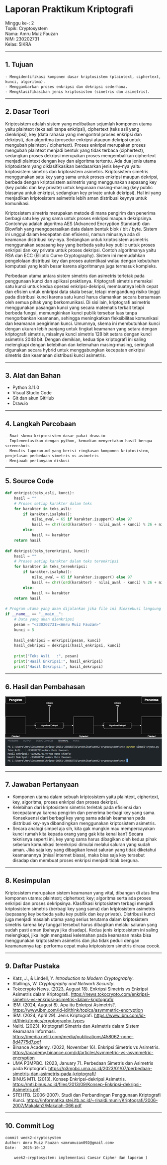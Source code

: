 # Laporan Praktikum Kriptografi
Minggu ke-: 2  
Topik: Cryptosystem  
Nama: Amru Muiz Fauzan  
NIM: 230202731  
Kelas: 5IKRA  

---

## 1. Tujuan
```
- Mengidentifikasi komponen dasar kriptosistem (plaintext, ciphertext, kunci, algoritma).
- Menggambarkan proses enkripsi dan dekripsi sederhana.
- Mengklasifikasikan jenis kriptosistem (simetris dan asimetris).
```

---

## 2. Dasar Teori
Kriptosistem adalah sistem yang melibatkan sejumlah komponen utama yaitu plaintext (teks asli tanpa enkripsi), ciphertext (teks asli yang dienkripsi), key (data rahasia yang mengontrol proses enkripsi dan dekripsi), dan algoritma (prosedur enkripsi ataupun dekripsi untuk mengubah plaintext / ciphertext). Proses enkripsi merupakan proses mengubah plaintext menjadi bentuk yang tidak terbaca (ciphertext), sedangkan proses dekripsi merupakan proses mengembalikan ciphertext menjadi plaintext dengan key dan algoritma tertentu. Ada dua jenis utama kriptosistem yang diklasifikasikan berdasarkan jenis key-nya yaitu kriptosistem simetris dan kriptosistem asimetris. Kriptosistem simetris menggunakan satu key yang sama untuk proses enkripsi maupun dekripsi, berbeda dengan kriptosistem asimetris yang menggunakan sepasang key (key public dan key private) untuk kegunaan masing-masing (key public biasanya untuk enkripsi, sedangkan key private untuk dekripsi). Hal ini yang menjadikan kriptosistem asimetris lebih aman distribusi keynya untuk komunikasi.

Kriptosistem simetris merupakan metode di mana pengirim dan penerima berbagi satu key yang sama untuk proses enkripsi maupun dekripsinya. Contohnya adalah algoritma AES (Advanced Encryption Standard) dan Blowfish yang mengoperasikan data dalam bentuk blok / bit / byte. Sistem ini unggul dalam kecepatan dan efisiensi, namun minusnya ada di keamanan distribusi key-nya. Sedangkan untuk kriptosistem asimetris menggunakan sepasang key yang berbeda yaitu key public untuk proses enkripsi dan key private untuk proses dekripsi. Contoh algoritmanya yaitu RSA dan ECC (Elliptic Curve Cryptography). Sistem ini memudahkan pengelolaan distribusi key dan proses autentikasi walau dengan kebutuhan komputasi yang lebih besar karena algoritmanya juga termasuk kompleks.

Perbedaan utama antara sistem simetris dan asimetris terletak pada penggunaan kunci dan aplikasi praktisnya. Kriptografi simetris memakai satu kunci untuk kedua operasi enkripsi-dekripsi, membuatnya lebih cepat dan efisien untuk enkripsi data skala besar, tetapi mengandung risiko tinggi pada distribusi kunci karena satu kunci harus diamankan secara bersamaan oleh semua pihak yang berkomunikasi. Di sisi lain, kriptografi asimetris menggunakan pasangan kunci yang secara matematis terkait tetapi berbeda fungsi, memungkinkan kunci publik tersebar luas tanpa mengorbankan keamanan, sehingga meningkatkan fleksibilitas komunikasi dan keamanan pengiriman kunci. Umumnya, skema ini membutuhkan kunci dengan ukuran lebih panjang untuk tingkat keamanan yang setara dengan kriptografi simetris, misalnya kunci simetris 128 bit setara dengan kunci asimetris 2048 bit. Dengan demikian, kedua tipe kriptografi ini saling melengkapi dengan kelebihan dan kelemahan masing-masing, seringkali digunakan secara hybrid untuk menggabungkan kecepatan enkripsi simetris dan keamanan distribusi kunci asimetris.

---

## 3. Alat dan Bahan
- Python 3.11.0
- Visual Studio Code
- Git dan akun GitHub
- Draw.io

---

## 4. Langkah Percobaan  
```
- Buat skema kriptosistem dasar pakai draw.io
- Implementasikan dengan python, kemudian menyertakan hasil berupa screenshots
- Menulis laporan.md yang berisi ringkasan komponen kriptosistem, penjelasan perbedaan simetris vs asimetris
- Menjawab pertanyaan diskusi
```

---

## 5. Source Code
```python
def enkripsi(teks_asli, kunci):
    hasil = ""
    # Proses setiap karakter dalam teks
    for karakter in teks_asli:
        if karakter.isalpha():
            nilai_awal = 65 if karakter.isupper() else 97
            hasil += chr((ord(karakter) - nilai_awal + kunci) % 26 + nilai_awal)
        else:
            hasil += karakter
    return hasil

def dekripsi(teks_terenkripsi, kunci):
    hasil = ""
    # Proses setiap karakter dalam teks terenkripsi
    for karakter in teks_terenkripsi:
        if karakter.isalpha():
            nilai_awal = 65 if karakter.isupper() else 97
            hasil += chr((ord(karakter) - nilai_awal - kunci) % 26 + nilai_awal)
        else:
            hasil += karakter
    return hasil

# Program utama yang akan dijalankan jika file ini dieksekusi langsung
if __name__ == "__main__":
    # Data yang akan dienkripsi
    pesan = "<230202731><Amru Muiz Fauzan>"
    kunci = 5

    hasil_enkripsi = enkripsi(pesan, kunci)
    hasil_dekripsi = dekripsi(hasil_enkripsi, kunci)

    print("Teks Asli   :", pesan)
    print("Hasil Enkripsi:", hasil_enkripsi)
    print("Hasil Dekripsi:", hasil_dekripsi)
```

---

## 6. Hasil dan Pembahasan
![Skema Kriptosistem](screenshots/diagram-skema-kriptosistem.png)
![Output Implementasi Kode](screenshots/hasil_eksekusi.png)

---

## 7. Jawaban Pertanyaan
- Komponen utama dalam sebuah kriptosistem yaitu plaintext, ciphertext, key, algoritma, proses enkripsi dan proses dekripsi.
- Kelebihan dari kriptosistem simetris terletak pada efisiensi dan kecepatannya karena pengirim dan penerima berbagi key yang sama. Konsekuensi dari berbagi key yang sama adalah keamanan pada distribusi key-nya dibandingkan menggunakan kriptosistem asimetris.
- Secara analogi simpel aja sih, kita gak mungkin mau mempercayakan kunci rumah kita kepada orang yang gak kita kenal kan? Secara teknisnya seperti ini, key yang sama harus dibagikan oleh kedua pihak sebelum komunikasi terenkripsi dimulai melalui saluran yang sudah aman. Jika saja key yang dibagikan lewat saluran yang tidak diketahui keamanannya (misal internet biasa), maka bisa saja key tersebut disadap dan membuat proses enkripsi menjadi tidak berguna.

---

## 8. Kesimpulan
Kriptosistem merupakan sistem keamanan yang vital, dibangun di atas lima komponen utama: plaintext; ciphertext; key; algoritma serta ada proses enkripsi dan proses dekripsinya. Klasifikasi kriptosistem terbagi menjadi kriptosistem simetris (berbagi key yang sama) dan kriptosistem asimetris (sepasang key berbeda yaitu key publik dan key private). Distribusi kunci juga menjadi masalah utama yang serius terutama dalam kriptosistem simetris karena key tunggal tersebut harus dibagikan melalui saluran yang sudah pasti aman (bahaya jika disadap). Kedua jenis kriptosistem ini saling melengkapi, jika ingin mengatasi kelemahan pada keamanan maka bisa menggunakan kriptosistem asimetris dan jika tidak peduli dengan keamanannya tapi performa cepat maka kriptosistem simetris dirasa cocok.

---

## 9. Daftar Pustaka
- Katz, J., & Lindell, Y. *Introduction to Modern Cryptography*.  
- Stallings, W. *Cryptography and Network Security*.
- Tokocrypto News. (2023, August 18). Enkripsi Simetris vs Enkripsi Asimetris dalam Kriptografi. https://news.tokocrypto.com/enkripsi-simetris-vs-enkripsi-asimetris-dalam-kriptografi/
- IBM. (2024, August 8). Apa itu Enkripsi Asimetris?. https://www.ibm.com/id-id/think/topics/asymmetric-encryption
- IBM. (2024, April 29). Jenis Kriptografi. https://www.ibm.com/id-id/think/topics/cryptography-types
- Neliti. (2023). Kriptografi Simetris dan Asimetris dalam Sistem Keamanan Informasi. https://media.neliti.com/media/publications/458062-none-8d4775d7.pdf
- Binance Academy. (2022, November 16). Enkripsi Simetris vs Asimetris. https://academy.binance.com/id/articles/symmetric-vs-asymmetric-encryption
- UMA P3MPBC. (2023, January 7). Perbedaan Simetris dan Asimetris pada Kriptografi. https://p3mpbc.uma.ac.id/2023/01/07/perbedaan-simetris-dan-asimetris-pada-kriptografi/
- BINUS MTI. (2013). Konsep Enkripsi-dekripsi Asimetris. https://mti.binus.ac.id/files/2013/09/Konsep-Enkripsi-dekripsi-Asimetris.pdf
- STEI ITB. (2006-2007). Studi dan Perbandingan Penggunaan Kriptografi Kunci. https://informatika.stei.itb.ac.id/~rinaldi.munir/Kriptografi/2006-2007/Makalah2/Makalah-066.pdf

---

## 10. Commit Log
```
commit week2-cryptosystem
Author: Amru Muiz Fauzan <amrumuzan092@gmail.com>
Date:   2025-10-12

    week2-cryptosystem: implementasi Caesar Cipher dan laporan )
```
